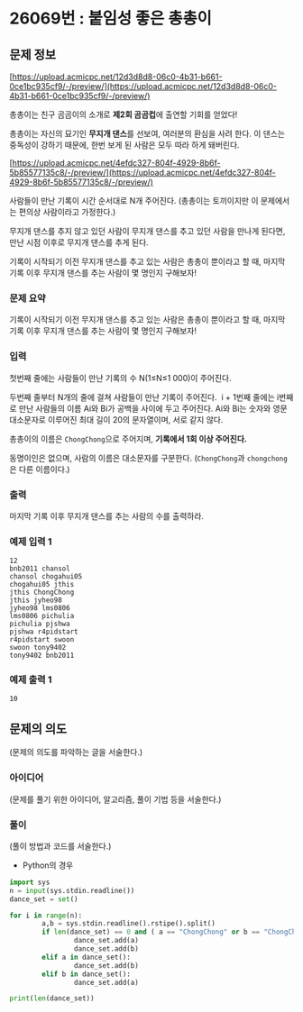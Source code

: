 # 26069번 : 붙임성 좋은 총총이

## 문제 정보

[https://upload.acmicpc.net/12d3d8d8-06c0-4b31-b661-0ce1bc935cf9/-/preview/](https://upload.acmicpc.net/12d3d8d8-06c0-4b31-b661-0ce1bc935cf9/-/preview/)

총총이는 친구 곰곰이의 소개로 **제2회 곰곰컵**에 출연할 기회를 얻었다!

총총이는 자신의 묘기인 **무지개 댄스**를 선보여, 여러분의 환심을 사려 한다. 이 댄스는 중독성이 강하기 때문에, 한번 보게 된 사람은 모두 따라 하게 돼버린다.

[https://upload.acmicpc.net/4efdc327-804f-4929-8b6f-5b85577135c8/-/preview/](https://upload.acmicpc.net/4efdc327-804f-4929-8b6f-5b85577135c8/-/preview/)

사람들이 만난 기록이 시간 순서대로 N개 주어진다. (총총이는 토끼이지만 이 문제에서는 편의상 사람이라고 가정한다.)

무지개 댄스를 추지 않고 있던 사람이 무지개 댄스를 추고 있던 사람을 만나게 된다면, 만난 시점 이후로 무지개 댄스를 추게 된다.

기록이 시작되기 이전 무지개 댄스를 추고 있는 사람은 총총이 뿐이라고 할 때, 마지막 기록 이후 무지개 댄스를 추는 사람이 몇 명인지 구해보자!

### 문제 요약

기록이 시작되기 이전 무지개 댄스를 추고 있는 사람은 총총이 뿐이라고 할 때, 마지막 기록 이후 무지개 댄스를 추는 사람이 몇 명인지 구해보자!

### 입력

첫번째 줄에는 사람들이 만난 기록의 수 N(1≤N≤1 000)이 주어진다.

두번째 줄부터 N개의 줄에 걸쳐 사람들이 만난 기록이 주어진다.  i + 1번째 줄에는 i번째로 만난 사람들의 이름 Ai와 Bi가 공백을 사이에 두고 주어진다. Ai와 Bi는 숫자와 영문 대소문자로 이루어진 최대 길이 20의 문자열이며, 서로 같지 않다.

총총이의 이름은 `ChongChong`으로 주어지며, **기록에서 1회 이상 주어진다.**

동명이인은 없으며, 사람의 이름은 대소문자를 구분한다. (`ChongChong`과 `chongchong`은 다른 이름이다.)

### 출력

마지막 기록 이후 무지개 댄스를 추는 사람의 수를 출력하라.

### 예제 입력 1

```
12
bnb2011 chansol
chansol chogahui05
chogahui05 jthis
jthis ChongChong
jthis jyheo98
jyheo98 lms0806
lms0806 pichulia
pichulia pjshwa
pjshwa r4pidstart
r4pidstart swoon
swoon tony9402
tony9402 bnb2011
```

### 예제 출력 1

`10`

## 문제의 의도

(문제의 의도를 파악하는 글을 서술한다.)

### 아이디어

(문제를 풀기 위한 아이디어, 알고리즘, 풀이 기법 등을 서술한다.)

### 풀이

(풀이 방법과 코드를 서술한다.)

- Python의 경우

```python
import sys
n = input(sys.stdin.readline())
dance_set = set()

for i in range(n):
		a,b = sys.stdin.readline().rstipe().split()
		if len(dance_set) == 0 and ( a == "ChongChong" or b == "ChongChong")
				dance_set.add(a)
				dance_set.add(b)
		elif a in dance_set():
				dance_set.add(b)
		elif b in dance_set():
				dance_set.add(a)

print(len(dance_set))
```